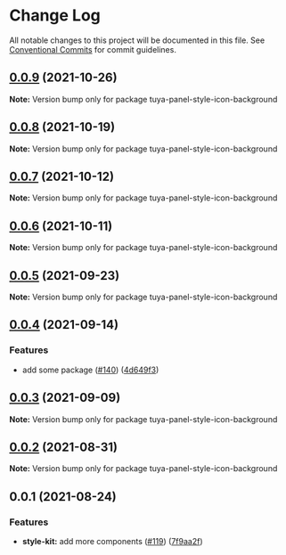 # Change Log

All notable changes to this project will be documented in this file.
See [Conventional Commits](https://conventionalcommits.org) for commit guidelines.

## [0.0.9](https://github.com/tuya/tuya-panel-kit/compare/tuya-panel-style-icon-background@0.0.8...tuya-panel-style-icon-background@0.0.9) (2021-10-26)

**Note:** Version bump only for package tuya-panel-style-icon-background





## [0.0.8](https://github.com/tuya/tuya-panel-kit/compare/tuya-panel-style-icon-background@0.0.6...tuya-panel-style-icon-background@0.0.8) (2021-10-19)

**Note:** Version bump only for package tuya-panel-style-icon-background





## [0.0.7](https://github.com/tuya/tuya-panel-kit/compare/tuya-panel-style-icon-background@0.0.6...tuya-panel-style-icon-background@0.0.7) (2021-10-12)

**Note:** Version bump only for package tuya-panel-style-icon-background





## [0.0.6](https://github.com/tuya/tuya-panel-kit/compare/tuya-panel-style-icon-background@0.0.5...tuya-panel-style-icon-background@0.0.6) (2021-10-11)

**Note:** Version bump only for package tuya-panel-style-icon-background





## [0.0.5](https://github.com/tuya/tuya-panel-kit/compare/tuya-panel-style-icon-background@0.0.4...tuya-panel-style-icon-background@0.0.5) (2021-09-23)

**Note:** Version bump only for package tuya-panel-style-icon-background





## [0.0.4](https://github.com/tuya/tuya-panel-kit/compare/tuya-panel-style-icon-background@0.0.3...tuya-panel-style-icon-background@0.0.4) (2021-09-14)


### Features

* add some package ([#140](https://github.com/tuya/tuya-panel-kit/issues/140)) ([4d649f3](https://github.com/tuya/tuya-panel-kit/commit/4d649f3020ac96bc9aa16c0d27f925b13244317c))





## [0.0.3](https://github.com/tuya/tuya-panel-kit/compare/tuya-panel-style-icon-background@0.0.2...tuya-panel-style-icon-background@0.0.3) (2021-09-09)

**Note:** Version bump only for package tuya-panel-style-icon-background





## [0.0.2](https://github.com/tuya/tuya-panel-kit/compare/tuya-panel-style-icon-background@0.0.1...tuya-panel-style-icon-background@0.0.2) (2021-08-31)

**Note:** Version bump only for package tuya-panel-style-icon-background





## 0.0.1 (2021-08-24)


### Features

* **style-kit:** add more components ([#119](https://github.com/tuya/tuya-panel-kit/issues/119)) ([7f9aa2f](https://github.com/tuya/tuya-panel-kit/commit/7f9aa2fecf01c73760eeb88fcc09703ccef3afca))
